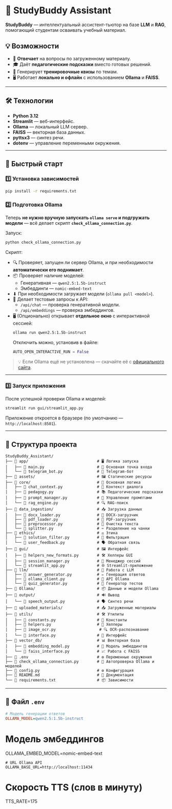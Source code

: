 # 📘 StudyBuddy Assistant

**StudyBuddy** — интеллектуальный ассистент-тьютор на базе **LLM** и **RAG**, помогающий студентам осваивать учебный материал.

## 💡 Возможности
- 📖 **Отвечает** на вопросы по загруженному материалу.
- 🎓 Даёт **педагогические подсказки** вместо готовых решений.
- 📝 Генерирует **тренировочные квизы** по темам.
- 🖥 Работает **локально и офлайн** с использованием **Ollama** и **FAISS**.

---

## 🛠 Технологии
- **Python 3.12**
- **Streamlit** — веб-интерфейс.
- **Ollama** — локальный LLM сервер.
- **FAISS** — векторная база данных.
- **pyttsx3** — синтез речи.
- **dotenv** — управление переменными окружения.
---

## 🚀 Быстрый старт

### 1️⃣ Установка зависимостей
```bash
pip install -r requirements.txt
```

### 2️⃣ Подготовка Ollama
Теперь **не нужно вручную запускать `ollama serve` и подгружать модели** — всё делает скрипт **`check_ollama_connection.py`**.

Запуск:
```bash
python check_ollama_connection.py
```

Скрипт:
- 🔍 Проверяет, запущен ли сервер Ollama, и при необходимости **автоматически его поднимает**.
- 📦 Проверяет наличие моделей:
  - Генеративная — `qwen2.5:1.5b-instruct`
  - Эмбеддинги — `nomic-embed-text`
- ⬇ При необходимости загружает модели (`ollama pull <model>`).
- 🧪 Делает тестовые запросы к API:
  - `/api/chat` — проверка генеративной модели.
  - `/api/embeddings` — проверка эмбеддингов.
- 🖥 (Опционально) открывает **отдельное окно** с интерактивной сессией:
  ```bash
  ollama run qwen2.5:1.5b-instruct
  ```
  Отключить можно, установив в файле:
  ```python
  AUTO_OPEN_INTERACTIVE_RUN = False
  ```

> 💡 Если Ollama ещё не установлена — скачайте её с [официального сайта](https://ollama.ai/).

---

### 3️⃣ Запуск приложения
После успешной проверки Ollama и моделей:
```bash
streamlit run gui/streamlit_app.py
```
Приложение откроется в браузере (по умолчанию — `http://localhost:8501`).

---

## 📂 Структура проекта

```text
StudyBuddy_Assistant/
├── 📁 app/                              # 🖥 Логика запуска
│   ├── 📄 main.py                       # 🚀 Основная точка входа
│   └── 📄 telegram_bot.py               # 🤖 Telegram-бот
├── 📁 assets/                           # 🖼 Статические ресурсы
├── 📁 core/                             # 🧠 Основная логика
│   ├── 📄 chat_context.py               # 💬 Контекст диалога
│   ├── 📄 pedagogy.py                   # 📚 Педагогические подсказки
│   ├── 📄 prompt_manager.py             # 📝 Управление промптами
│   └── 📄 rag_engine.py                 # 🔍 RAG-поиск
├── 📁 data_ingestion/                   # 📥 Загрузка данных
│   ├── 📄 docx_loader.py                # 📄 DOCX-загрузчик
│   ├── 📄 pdf_loader.py                 # 📑 PDF-загрузчик
│   ├── 📄 preprocessor.py               # 🧹 Очистка текста
│   └── 📄 splitter.py                   # ✂ Разделение на чанки
├── 📁 ethics/                           # ⚖ Этика
│   ├── 📄 solution_filter.py            # 🚫 Фильтрация
│   └── 📄 user_feedback.py              # 🗣 Обратная связь
├── 📁 gui/                              # 🖼 Интерфейс
│   ├── 📄 helpers_new_formats.py        # 🛠 Хелперы GUI
│   ├── 📄 session_manager.py            # 📂 Менеджер сессий
│   └── 📄 streamlit_app.py              # 🌐 Streamlit-приложение
├── 📁 llm/                              # 🤖 Работа с LLM
│   ├── 📄 answer_generator.py           # ✏ Генерация ответов
│   ├── 📄 ollama_client.py              # 🔌 API Ollama
│   └── 📄 quiz_generator.py             # 📝 Генератор тестов
├── 📁 Ollama/                           # 📦 Данные и модели Ollama
├── 📁 output/                           # 🔊 Вывод
│   └── 📄 speech_output.py              # 🗣 Синтез речи
├── 📁 uploaded_materials/               # 📤 Загруженные материалы
├── 📁 utils/                            # 🛠 Утилиты
│   ├── 📄 constants.py                  # 📌 Константы
│   ├── 📄 helpers.py                    # 🔧 Хелперы
│   ├── 📄 image_ocr.py                   # 🔍 OCR-распознавание
│   └── 📄 interface.py                  # 🔄 Интерфейс
├── 📁 vector_db/                        # 📊 Векторная база
│   ├── 📄 embedding_model.py            # 🧩 Модель эмбеддингов
│   └── 📄 faiss_interface.py            # 📈 Работа с FAISS
├── 📄 .env                              # ⚙ Переменные окружения
├── 📄 check_ollama_connection.py        # 🧪 Автопроверка Ollama и моделей
├── 📄 config.py                         # ⚙ Конфигурация
├── 📄 README.md                         # 📖 Документация
└── 📄 requirements.txt                  # 📦 Зависимости
```

---

## 📄 Файл `.env`
```ini
# Модель генерации ответов
OLLAMA_MODEL=qwen2.5:1.5b-instruct
```
# Модель эмбеддингов
OLLAMA_EMBED_MODEL=nomic-embed-text
```
# URL Ollama API
OLLAMA_BASE_URL=http://localhost:11434
```
# Скорость TTS (слов в минуту)
TTS_RATE=175
```

